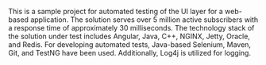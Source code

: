 This is a sample project for automated testing of the UI layer for a web-based application. 
The solution serves over 5 million active subscribers with a response time of approximately 30 milliseconds.
The technology stack of the solution under test includes Angular, Java, C++, NGINX, Jetty, Oracle, and Redis. 
For developing automated tests, Java-based Selenium, Maven, Git, and TestNG have been used. Additionally, Log4j is utilized for logging.
